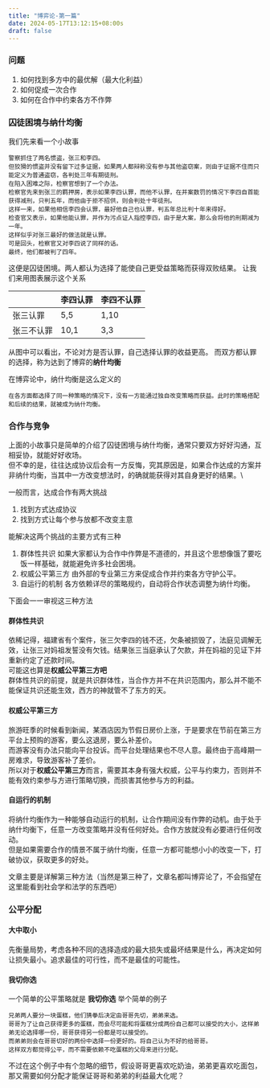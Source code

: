 ```yaml
---
title: "博弈论-第一篇"
date: 2024-05-17T13:12:15+08:00s
draft: false
---
```


### 问题

1. 如何找到多方中的最优解（最大化利益）
2. 如何促成一次合作
3. 如何在合作中约束各方不作弊

### 囚徒困境与纳什均衡

我们先来看一个小故事

```text
警察抓住了两名惯盗，张三和李四。 
但狡猾的惯盗并没有留下过多证据，如果两人都辩称没有参与其他盗窃案，则由于证据不住而只能定义为普通盗窃，各判处三年有期徒刑。
在陷入困难之际，检察官想到了一个办法。
检察官先来到张三的羁押房，表示如果李四认罪，而他不认罪，在并案数罚的情况下李四自首能获得减刑，只判五年，而他由于拒不招供，则会判处十年徒刑。
这样一来，如果他相信李四会认罪，最好他自己也认罪，判五年总比判十年来得好。
检查官又表示，如果他能认罪，并作为污点证人指控李四，由于是大案，那么会将他的刑期减为一年。
这样似乎对张三最好的做法就是认罪。
可是回头，检察官又对李四说了同样的话。
最终，他们都被判了四年。
```

这便是囚徒困境。两人都认为选择了能使自己更受益策略而获得双败结果。
让我们来用图表展示这个关系

|       | 李四认罪 | 李四不认罪 |
|-------|------|-------|
| 张三认罪  | 5,5  | 1,10  | 
| 张三不认罪 | 10,1 | 3,3   | 

从图中可以看出，不论对方是否认罪，自己选择认罪的收益更高。
而双方都认罪的选择，称为达到了博弈的**纳什均衡**

在博弈论中，纳什均衡是这么定义的

```
在各方面都选择了同一种策略的情况下，没有一方能通过独自改变策略而获益。此时的策略搭配和后续的结果，就被成为纳什均衡。
```

### 合作与竞争

上面的小故事只是简单的介绍了囚徒困境与纳什均衡，通常只要双方好好沟通，互相妥协，就能好好收场。\
但不幸的是，往往达成协议后会有一方反悔，究其原因是，如果合作达成的方案并非纳什均衡，当其中一方改变想法时，的确就能获得对其自身更好的结果。\

一般而言，达成合作有两大挑战

1. 找到方式达成协议
2. 找到方式让每个参与放都不改变主意

能解决这两个挑战的主要方式有三种

1. 群体性共识
   如果大家都认为合作中作弊是不道德的，并且这个思想像饿了要吃饭一样基础，就能避免许多社会困境。
2. 权威公平第三方
   由外部的专业第三方来促成合作并约束各方守护公平。
3. 自运行的机制
   各方依赖详尽的策略规约，自动将合作状态调整为纳什均衡。

下面会一一审视这三种方法

#### 群体性共识

依稀记得，福建省有个案件，张三欠李四的钱不还，欠条被损毁了，法庭见调解无效，让张三对妈祖发誓没有欠钱。结果张三当庭承认了欠款，并在妈祖的见证下并重新约定了还款时间。\
可能这也算是**权威公平第三方吧**\
群体性共识的前提，就是共识群体性，当合作方并不在共识范围内，那么并不能不能保证共识还能生效，西方的神就管不了东方的天。

#### 权威公平第三方

旅游旺季的时候看到新闻，某酒店因为节假日房价上涨，于是要求在节前在第三方平台上预购的游客，要么这退房，要么补差价。\
而游客没有办法只能向平台投诉。而平台处理结果也不尽人意。最终由于高峰期一房难求，导致游客补了差价。\
所以对于**权威公平第三方**而言，需要其本身有强大权威，公平与约束力，否则并不能有效约束参与方进行策略切换，而损害其他参与方的利益。

#### 自运行的机制

将纳什均衡作为一种能够自动运行的机制，让合作期间没有作弊的动机。由于处于纳什均衡下，任意一方改变策略并没有任何好处。合作方放就没有必要进行任何改动。\
但是如果需要合作的情景不属于纳什均衡，任意一方都可能想小小的改变一下，打破协议，获取更多的好处。


文章主要是详解第三种方法（当然是第三种了，文章名都叫博弈论了，不会指望在这里能看到社会学和法学的东西吧）

### 公平分配

#### 大中取小
先衡量局势，考虑各种不同的选择造成的最大损失或最坏结果是什么，再决定如何让损失最小。追求最佳的可行性，而不是最佳的可能性。

#### 我切你选
一个简单的公平策略就是 **我切你选** 举个简单的例子
```text
兄弟两人要分一块蛋糕，他们猜拳后决定由哥哥先切，弟弟来选。
哥哥为了让自己获得更多的蛋糕，而会尽可能和将蛋糕分成两份自己都可以接受的大小，这样弟弟无论选择哪一份，哥哥获得另一份都是可以接受的。
而弟弟则会在哥哥切好的两份中选择一份更好的。将自己认为不好的给哥哥。
这样双方都觉得公平，而不需要依赖不吃蛋糕的父母来进行分配。
```
不过在这个例子中有个忽略的细节，假设哥哥更喜欢吃奶油，弟弟更喜欢吃面包，那又需要如何分配才能保证哥哥和弟弟的利益最大化呢？